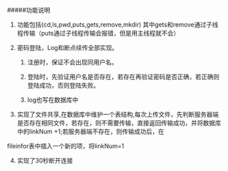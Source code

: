 #####功能说明
1. 功能包括(cd,ls,pwd,puts,gets,remove,mkdir) 其中gets和remove通过子线程传输（puts通过子线程传输会报错，但是用主线程就不会）

2. 密码登陆，Log和断点续传全部实现。

   1. 注册时，保证不会出现同用户名。

   2. 登陆时，先验证用户名是否存在，若存在再验证密码是否正确，若正确则登陆成功，否则登陆失败。

   3. log也写在数据库中

3. 实现了文件共享,在数据库中维护一个表结构,每次上传文件，先判断服务器端是否存在相同文件，若存在，则不需要传输，直接返回传输成功，并将数据库中的linkNum +1;若服务器端不存在，则传输成功后，在

fileinfor表中插入一个新的项，将linkNum=1

4. 实现了30秒断开连接


